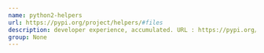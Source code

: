 ```yaml
---
name: python2-helpers
url: https://pypi.org/project/helpers/#files
description: developer experience, accumulated. URL : https://pypi.org/project/helpers/#files Groups : None
group: None
---
```

